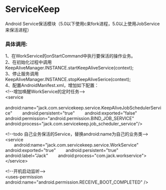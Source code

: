 # ServiceKeep
Android Service保活模块（5.0以下使用c来fork进程，5.0以上使用JobService来保活进程）  

### 具体调用:   
1、在WorkService的onStartCommand中执行要保活的操作业务。  
2、在初始化过程中调用KeepAliveManager.INSTANCE.startKeepAliveService(context);  
3、停止服务调用KeepAliveManager.INSTANCE.stopKeepAliveSerice(context);  
4、配置AndroidManifest.xml，增加如下配置：  
&lt;!--增加唤醒WorkService的定时任务--&gt;    
&lt;service  
&emsp;&emsp;android:name="jack.com.servicekeep.service.KeepAliveJobSchedulerService"
&emsp;&emsp;android:persistent="true"
&emsp;&emsp;android:exported="false"
&emsp;&emsp;android:permission="android.permission.BIND_JOB_SERVICE"
&emsp;&emsp;android:process="jack.com.servicekeep.job_scheduler_service"/&gt;

&lt;!--todo 自己业务保活的Service，替换android:name为自己的业务类--&gt;    
&lt;service  
&emsp;&emsp;android:name="jack.com.servicekeep.service.WorkService"
&emsp;&emsp;android:exported="true"
&emsp;&emsp;android:persistent="true"
&emsp;&emsp;android:label="Jack"
&emsp;&emsp;android:process="com.jack.workservice"&gt;
&lt;/service&gt;


&lt;!--开机启动监听--&gt;  
&lt;uses-permission android:name="android.permission.RECEIVE_BOOT_COMPLETED" /&gt;